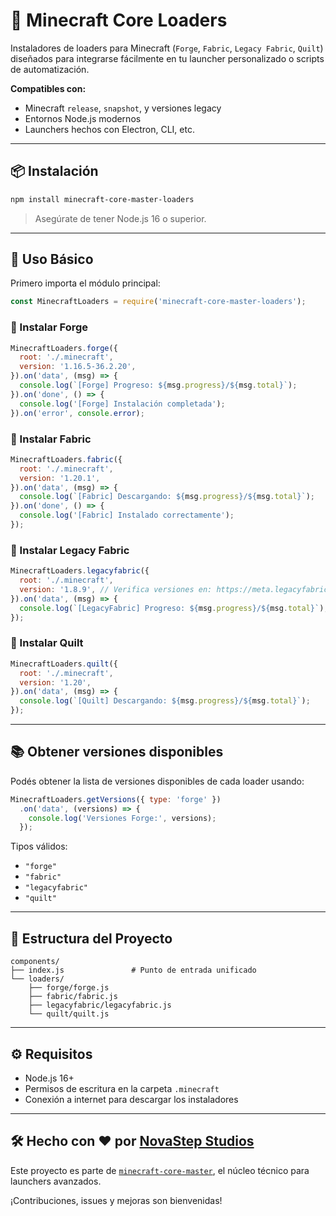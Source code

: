 
# 🧩 Minecraft Core Loaders

Instaladores de loaders para Minecraft (`Forge`, `Fabric`, `Legacy Fabric`, `Quilt`) diseñados para integrarse fácilmente en tu launcher personalizado o scripts de automatización.

**Compatibles con:**
- Minecraft `release`, `snapshot`, y versiones legacy
- Entornos Node.js modernos
- Launchers hechos con Electron, CLI, etc.

---

## 📦 Instalación

```bash
npm install minecraft-core-master-loaders
````

> Asegúrate de tener Node.js 16 o superior.

---

## 🚀 Uso Básico

Primero importa el módulo principal:

```js
const MinecraftLoaders = require('minecraft-core-master-loaders');
```

### 🔧 Instalar Forge

```js
MinecraftLoaders.forge({
  root: './.minecraft',
  version: '1.16.5-36.2.20',
}).on('data', (msg) => {
  console.log(`[Forge] Progreso: ${msg.progress}/${msg.total}`);
}).on('done', () => {
  console.log('[Forge] Instalación completada');
}).on('error', console.error);
```

### 🧵 Instalar Fabric

```js
MinecraftLoaders.fabric({
  root: './.minecraft',
  version: '1.20.1',
}).on('data', (msg) => {
  console.log(`[Fabric] Descargando: ${msg.progress}/${msg.total}`);
}).on('done', () => {
  console.log('[Fabric] Instalado correctamente');
});
```

### 🧶 Instalar Legacy Fabric

```js
MinecraftLoaders.legacyfabric({
  root: './.minecraft',
  version: '1.8.9', // Verifica versiones en: https://meta.legacyfabric.net/v2/versions/installer
}).on('data', (msg) => {
  console.log(`[LegacyFabric] Progreso: ${msg.progress}/${msg.total}`);
});
```

### 🧵 Instalar Quilt

```js
MinecraftLoaders.quilt({
  root: './.minecraft',
  version: '1.20',
}).on('data', (msg) => {
  console.log(`[Quilt] Descargando: ${msg.progress}/${msg.total}`);
});
```

---

## 📚 Obtener versiones disponibles

Podés obtener la lista de versiones disponibles de cada loader usando:

```js
MinecraftLoaders.getVersions({ type: 'forge' })
  .on('data', (versions) => {
    console.log('Versiones Forge:', versions);
  });
```

Tipos válidos:

* `"forge"`
* `"fabric"`
* `"legacyfabric"`
* `"quilt"`

---

## 📁 Estructura del Proyecto

```
components/
├── index.js               # Punto de entrada unificado
└── loaders/
    ├── forge/forge.js
    ├── fabric/fabric.js
    ├── legacyfabric/legacyfabric.js
    └── quilt/quilt.js
```

---

## ⚙️ Requisitos

* Node.js 16+
* Permisos de escritura en la carpeta `.minecraft`
* Conexión a internet para descargar los instaladores

---

## 🛠️ Hecho con ❤️ por [NovaStep Studios](https://github.com/novastepstudios)

Este proyecto es parte de [`minecraft-core-master`](https://github.com/novastepstudios/minecraft-core-master), el núcleo técnico para launchers avanzados.

¡Contribuciones, issues y mejoras son bienvenidas!